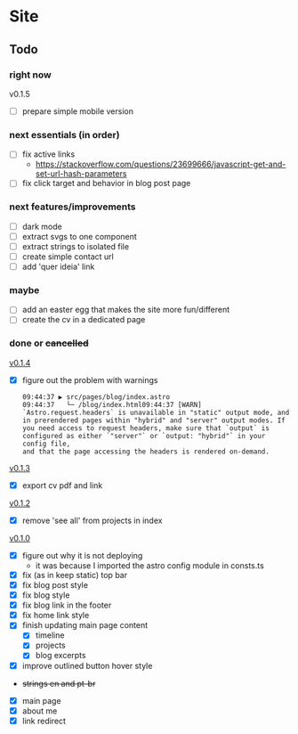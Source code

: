 # Site

## Todo

### right now

v0.1.5

- [ ] prepare simple mobile version

### next essentials (in order)

- [ ] fix active links
  - https://stackoverflow.com/questions/23699666/javascript-get-and-set-url-hash-parameters
- [ ] fix click target and behavior in blog post page

### next features/improvements

- [ ] dark mode
- [ ] extract svgs to one component
- [ ] extract strings to isolated file
- [ ] create simple contact url
- [ ] add 'quer ideia' link

### maybe

- [ ] add an easter egg that makes the site more fun/different
- [ ] create the cv in a dedicated page

### done or ~~cancelled~~

[v0.1.4](https://marcelocra-nsqh6zeav3jj.deno.dev)

- [x] figure out the problem with warnings

      09:44:37 ▶ src/pages/blog/index.astro
      09:44:37   └─ /blog/index.html09:44:37 [WARN] `Astro.request.headers` is unavailable in "static" output mode, and in prerendered pages within "hybrid" and "server" output modes. If you need access to request headers, make sure that `output` is configured as either `"server"` or `output: "hybrid"` in your config file,
      and that the page accessing the headers is rendered on-demand.

[v0.1.3](https://marcelocra-zjpvd67wbd7t.deno.dev/)

- [x] export cv pdf and link

[v0.1.2](https://marcelocra-d271fd0hn89k.deno.dev/)

- [x] remove 'see all' from projects in index

[v0.1.0](https://marcelocra-5d6h6vwr081t.deno.dev/)

- [x] figure out why it is not deploying
  - it was because I imported the astro config module in consts.ts
- [x] fix (as in keep static) top bar
- [x] fix blog post style
- [x] fix blog style
- [x] fix blog link in the footer
- [x] fix home link style
- [x] finish updating main page content
  - [x] timeline
  - [x] projects
  - [x] blog excerpts
- [x] improve outlined button hover style
- ~~strings en and pt-br~~
- [x] main page
- [x] about me
- [x] link redirect
